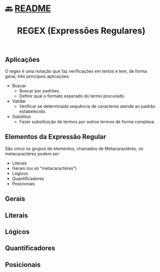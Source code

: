 # :back: [README](../../../README.md#low-level-programming)

<h1 align="center">
    REGEX (Expressões Regulares)
</h1> 

<br>

## Aplicações
O regex é uma notação que faz verificações em textos e tem, de forma geral, três principais aplicações:
* Buscar
    * Buscar por padrões.
    * Definir qual o formato esperado do termo procurado.
* Validar
    * Verificar se determinada sequência de caracteres atende ao padrão estabelecido.
* Substituir
    * Fazer substituição de termos por outros termos de forma complexa.

## Elementos da Expressão Regular
São cinco os grupos de elementos, chamados de Metacaractéres, os metacaractéres podem ser:
* Literais
* Gerais (ou só "metacaractéres")
* Lógicos
* Quantificadores
* Posicionais

## Gerais


## Literais


## Lógicos


## Quantificadores


## Posicionais






